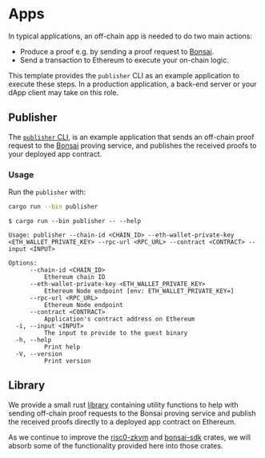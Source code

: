 # Apps

In typical applications, an off-chain app is needed to do two main actions:

* Produce a proof e.g. by sending a proof request to [Bonsai].
* Send a transaction to Ethereum to execute your on-chain logic.

This template provides the `publisher` CLI as an example application to execute these steps.
In a production application, a back-end server or your dApp client may take on this role.

## Publisher

The [`publisher` CLI][publisher], is an example application that sends an off-chain proof request to the [Bonsai] proving service, and publishes the received proofs to your deployed app contract.

### Usage

Run the `publisher` with:

```sh
cargo run --bin publisher
```

```text
$ cargo run --bin publisher -- --help

Usage: publisher --chain-id <CHAIN_ID> --eth-wallet-private-key <ETH_WALLET_PRIVATE_KEY> --rpc-url <RPC_URL> --contract <CONTRACT> --input <INPUT>

Options:
      --chain-id <CHAIN_ID>
          Ethereum chain ID
      --eth-wallet-private-key <ETH_WALLET_PRIVATE_KEY>
          Ethereum Node endpoint [env: ETH_WALLET_PRIVATE_KEY=]
      --rpc-url <RPC_URL>
          Ethereum Node endpoint
      --contract <CONTRACT>
          Application's contract address on Ethereum
  -i, --input <INPUT>
          The input to provide to the guest binary
  -h, --help
          Print help
  -V, --version
          Print version
```

## Library

We provide a small rust [library] containing utility functions to help with sending off-chain proof requests to the Bonsai proving service and publish the received proofs directly to a deployed app contract on Ethereum.

As we continue to improve the [risc0-zkvm] and [bonsai-sdk] crates, we will absorb some of the functionality provided here into those crates.

[publisher]: ./src/bin/publisher.rs
[Bonsai]: https://dev.bonsai.xyz/
[library]: ./src/lib.rs
[risc0-zkvm]: https://docs.rs/risc0-zkvm/latest/risc0_zkvm/
[bonsai-sdk]: https://docs.rs/bonsai-sdk/latest/bonsai_sdk/
